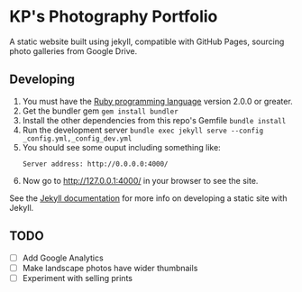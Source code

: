 KP's Photography Portfolio
==========================

A static website built using jekyll, compatible with GitHub Pages, sourcing photo galleries from Google Drive.

## Developing

1. You must have the [Ruby programming language](https://www.ruby-lang.org/) version 2.0.0 or greater.
1. Get the bundler gem `gem install bundler`
1. Install the other dependencies from this repo's Gemfile `bundle install`
1. Run the development server `bundle exec jekyll serve --config _config.yml,_config_dev.yml`
1. You should see some ouput including something like:
   ```
   Server address: http://0.0.0.0:4000/
   ```
1. Now go to <http://127.0.0.1:4000/> in your browser to see the site.

See the [Jekyll documentation](https://jekyllrb.com/docs/home/) for more info on developing a static site with Jekyll.

## TODO

- [ ] Add Google Analytics
- [ ] Make landscape photos have wider thumbnails
- [ ] Experiment with selling prints